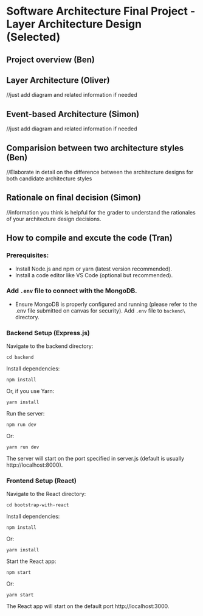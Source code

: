 # Software Architecture Final Project - Layer Architecture Design  (Selected)

## Project overview  (Ben)

## Layer Architecture (Oliver)
//just add diagram and related information if needed
## Event-based Architecture (Simon)
//just add diagram and related information if needed
## Comparision between two architecture styles (Ben)
//Elaborate in detail on the difference between the architecture designs for both
candidate architecture styles
## Rationale on final decision (Simon)
//information you think is helpful for the grader to understand the rationales of
your architecture design decisions.
## How to compile and excute the code (Tran)
### Prerequisites:
- Install Node.js and npm or yarn (latest version recommended).
- Install a code editor like VS Code (optional but recommended).

### Add `.env` file to connect with the MongoDB.
- Ensure MongoDB is properly configured and running (please refer to the .env file submitted on canvas for security). Add `.env` file to `backend\` directory.

### Backend Setup (Express.js)
Navigate to the backend directory:
```
cd backend
```
Install dependencies:
```
npm install
```
Or, if you use Yarn:
```
yarn install
```
Run the server:
```
npm run dev
```
Or:
```
yarn run dev
```
The server will start on the port specified in server.js (default is usually http://localhost:8000).

### Frontend Setup (React)
Navigate to the React directory:
```
cd bootstrap-with-react
```
Install dependencies:
```
npm install
```
Or:
```
yarn install
```
Start the React app:
```
npm start
```
Or:
```
yarn start
```
The React app will start on the default port http://localhost:3000.

